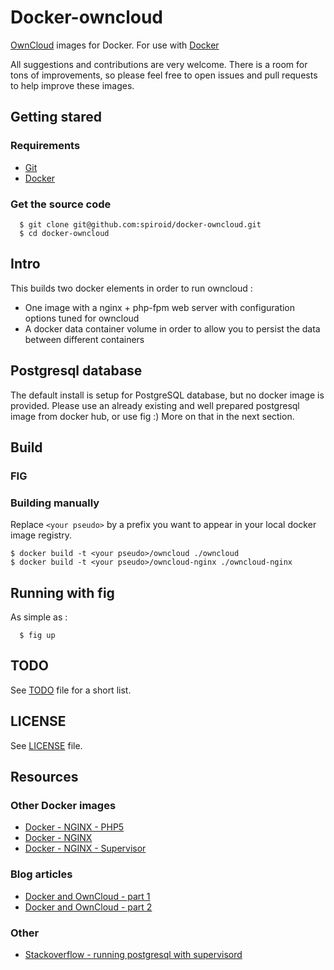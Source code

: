# Docker-owncloud

[OwnCloud](http://owncloud.org/) images for Docker.
For use with [Docker](http://docker.io)

All suggestions and contributions are very welcome.
There is a room for tons of improvements, so please feel free to open issues and pull requests to help improve these images.


## Getting stared

### Requirements
 * [Git](http://git-scm.com/)
 * [Docker](http://docker.io)

### Get the source code
```
  $ git clone git@github.com:spiroid/docker-owncloud.git
  $ cd docker-owncloud
```

## Intro

This builds two docker elements in order to run owncloud :

* One image with a nginx + php-fpm web server with configuration options tuned for owncloud
* A docker data container volume in order to allow you to persist the data between different containers


## Postgresql database

The default install is setup for PostgreSQL database, but no docker image is provided.
Please use an already existing and well prepared postgresql image from docker hub, or use fig :)
More on that in the next section.


## Build

### FIG


### Building manually

Replace ```<your pseudo>``` by a prefix you want to appear in your local docker image registry.

```
$ docker build -t <your pseudo>/owncloud ./owncloud
$ docker build -t <your pseudo>/owncloud-nginx ./owncloud-nginx
```


## Running with fig

As simple as :

```
  $ fig up
```


## TODO

See [TODO](TODO.md) file for a short list.


## LICENSE

See [LICENSE](LICENSE) file.


## Resources

### Other Docker images
 * [Docker - NGINX - PHP5](https://github.com/darron/docker-nginx-php5)
 * [Docker - NGINX](https://github.com/orchardup/docker-nginx)
 * [Docker - NGINX - Supervisor](https://github.com/dz0ny/docker-wpdev)

### Blog articles
 * [Docker and OwnCloud - part 1](http://dischord.org/blog/2013/07/10/docker-and-owncloud/)
 * [Docker and OwnCloud - part 2](http://dischord.org/blog/2013/08/13/docker-and-owncloud-part-2/)

### Other
 * [Stackoverflow - running postgresql with supervisord](http://stackoverflow.com/questions/11092358/running-postgresql-with-supervisord)
